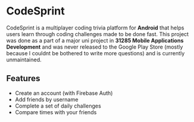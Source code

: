 # CodeSprint
CodeSprint is a multiplayer coding trivia platform for **Android** that helps users learn through coding challenges made to be done fast.
This project was done as a part of a major uni project in **31285 Mobile Applications Development** and was never released to the Google Play Store (mostly because I couldnt be bothered to write more questions) and is currently unmaintained.

## Features
- Create an account (with Firebase Auth)
- Add friends by username
- Complete a set of daily challenges
- Compare times with your friends
